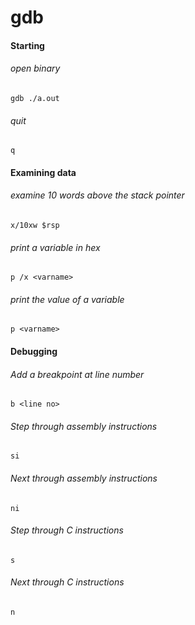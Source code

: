 # gdb

#### Starting

###### open binary
```
gdb ./a.out
```
###### quit
```
q
```
#### Examining data
###### examine 10 words above the stack pointer
```
x/10xw $rsp
```
###### print a variable in hex
```
p /x <varname>
```
###### print the value of a variable
```
p <varname>
```

#### Debugging
###### Add a breakpoint at line number
```
b <line no>
```
###### Step through assembly instructions
```
si
```
###### Next through assembly instructions
```
ni
```
###### Step through C instructions
```
s
```
###### Next through C instructions
```
n
```
